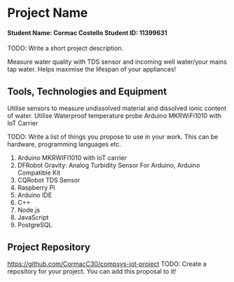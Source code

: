 # Project Name
#### Student Name: Cormac Costello  Student ID: 11399631   

TODO: Write a short project description.

Measure water quality with TDS sensor and incoming well water/your mains tap water.
Helps maximise the lifespan of your appliances!

## Tools, Technologies and Equipment
Utilise sensors to measure undissolved material and dissolved ionic content of water.
Utilise Waterproof temperature probe
Arduino MKRWiFi1010 with IoT Carrier

TODO: Write a list of things you propose to use in your work. This can be hardware, programming languages etc.
1. Arduino MKRWIFI1010 with IoT carrier
2. DFRobot Gravity: Analog Turbidity Sensor For Arduino, Arduino Compatible Kit
3. CQRobot TDS Sensor
4. Raspberry Pi
5. Arduino IDE
6. C++
7. Node.js
8. JavaScript
9. PostgreSQL


## Project Repository
https://github.com/CormacC30/compsys-iot-project
TODO: Create a repository for your project. You can add this proposal to it!


